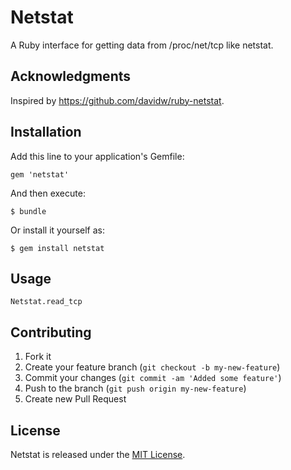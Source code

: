 # Netstat

A Ruby interface for getting data from /proc/net/tcp like netstat.

## Acknowledgments

Inspired by https://github.com/davidw/ruby-netstat.

## Installation

Add this line to your application's Gemfile:

    gem 'netstat'

And then execute:

    $ bundle

Or install it yourself as:

    $ gem install netstat

## Usage

    Netstat.read_tcp

## Contributing

1. Fork it
2. Create your feature branch (`git checkout -b my-new-feature`)
3. Commit your changes (`git commit -am 'Added some feature'`)
4. Push to the branch (`git push origin my-new-feature`)
5. Create new Pull Request

## License

Netstat is released under the [MIT
License](http://opensource.org/licenses/MIT).
